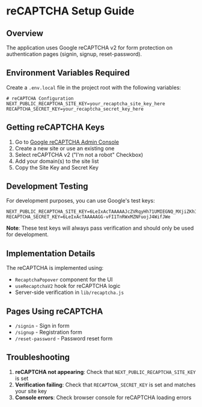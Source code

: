 # reCAPTCHA Setup Guide

## Overview
The application uses Google reCAPTCHA v2 for form protection on authentication pages (signin, signup, reset-password).

## Environment Variables Required

Create a `.env.local` file in the project root with the following variables:

```env
# reCAPTCHA Configuration
NEXT_PUBLIC_RECAPTCHA_SITE_KEY=your_recaptcha_site_key_here
RECAPTCHA_SECRET_KEY=your_recaptcha_secret_key_here
```

## Getting reCAPTCHA Keys

1. Go to [Google reCAPTCHA Admin Console](https://www.google.com/recaptcha/admin)
2. Create a new site or use an existing one
3. Select reCAPTCHA v2 ("I'm not a robot" Checkbox)
4. Add your domain(s) to the site list
5. Copy the Site Key and Secret Key

## Development Testing

For development purposes, you can use Google's test keys:

```env
NEXT_PUBLIC_RECAPTCHA_SITE_KEY=6LeIxAcTAAAAAJcZVRqyHh71UMIEGNQ_MXjiZKhI
RECAPTCHA_SECRET_KEY=6LeIxAcTAAAAAGG-vFI1TnRWxMZNFuojJ4WifJWe
```

**Note**: These test keys will always pass verification and should only be used for development.

## Implementation Details

The reCAPTCHA is implemented using:
- `RecaptchaPopover` component for the UI
- `useRecaptchaV2` hook for reCAPTCHA logic
- Server-side verification in `lib/recaptcha.js`

## Pages Using reCAPTCHA

- `/signin` - Sign in form
- `/signup` - Registration form  
- `/reset-password` - Password reset form

## Troubleshooting

1. **reCAPTCHA not appearing**: Check that `NEXT_PUBLIC_RECAPTCHA_SITE_KEY` is set
2. **Verification failing**: Check that `RECAPTCHA_SECRET_KEY` is set and matches your site key
3. **Console errors**: Check browser console for reCAPTCHA loading errors
